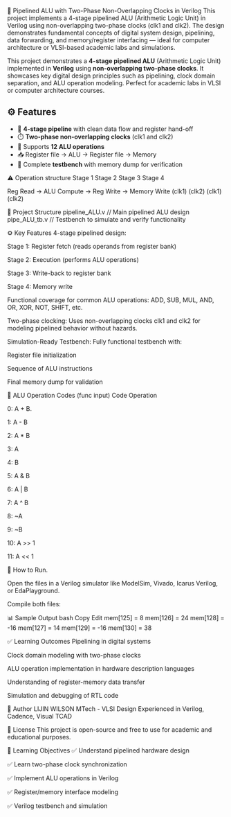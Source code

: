 🔄 Pipelined ALU with Two-Phase Non-Overlapping Clocks in Verilog
This project implements a 4-stage pipelined ALU (Arithmetic Logic Unit) in Verilog using non-overlapping two-phase clocks (clk1 and clk2). The design demonstrates fundamental concepts of digital system design, pipelining, data forwarding, and memory/register interfacing — ideal for computer architecture or VLSI-based academic labs and simulations.

This project demonstrates a **4-stage pipelined ALU** (Arithmetic Logic Unit) implemented in **Verilog** using **non-overlapping two-phase clocks**. It showcases key digital design principles such as pipelining, clock domain separation, and ALU operation modeling. Perfect for academic labs in VLSI or computer architecture courses.

## ⚙️ Features

- 🔀 **4-stage pipeline** with clean data flow and register hand-off  
- ⏱️ **Two-phase non-overlapping clocks** (clk1 and clk2)  
- 🧮 Supports **12 ALU operations**
- 📥 Register file → ALU → Register file → Memory
- 🧪 Complete **testbench** with memory dump for verification

⚠️ Operation structure
Stage 1 Stage 2 Stage 3 Stage 4

Reg Read → ALU Compute → Reg Write → Memory Write
(clk1) (clk2) (clk1) (clk2)

📁 Project Structure
pipeline_ALU.v     // Main pipelined ALU design
pipe_ALU_tb.v      // Testbench to simulate and verify functionality

⚙️ Key Features
4-stage pipelined design:

Stage 1: Register fetch (reads operands from register bank)

Stage 2: Execution (performs ALU operations)

Stage 3: Write-back to register bank

Stage 4: Memory write

Functional coverage for common ALU operations: ADD, SUB, MUL, AND, OR, XOR, NOT, SHIFT, etc.

Two-phase clocking: Uses non-overlapping clocks clk1 and clk2 for modeling pipelined behavior without hazards.

Simulation-Ready Testbench: Fully functional testbench with:

Register file initialization

Sequence of ALU instructions

Final memory dump for validation

🧠 ALU Operation Codes (func input)
Code	Operation

0:	A + B.

1:	A - B

2:	A * B

3:	A

4:	B

5:	A & B

6:	A | B

7:	A ^ B

8:	~A

9:	~B

10:	A >> 1

11:	A << 1

🧪 How to Run.

Open the files in a Verilog simulator like ModelSim, Vivado, Icarus Verilog, or EdaPlayground.

Compile both files:

📊 Sample Output
bash
Copy
Edit
mem[125] =  8
mem[126] = 24
mem[128] = -16
mem[127] = 14
mem[129] = -16
mem[130] = 38

✅ Learning Outcomes
Pipelining in digital systems

Clock domain modeling with two-phase clocks

ALU operation implementation in hardware description languages

Understanding of register-memory data transfer

Simulation and debugging of RTL code

🧠 Author
LIJIN WILSON
MTech - VLSI Design
Experienced in Verilog, Cadence, Visual TCAD

📌 License
This project is open-source and free to use for academic and educational purposes.

🎯 Learning Objectives
✅ Understand pipelined hardware design

✅ Learn two-phase clock synchronization

✅ Implement ALU operations in Verilog

✅ Register/memory interface modeling

✅ Verilog testbench and simulation



